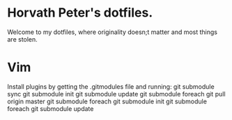 Horvath Peter's dotfiles.
=========================
Welcome to my dotfiles, where originality doesn;t matter and most things are stolen.

Vim
===
Install plugins by getting the .gitmodules file and running:
    git submodule sync
    git submodule init
    git submodule update
    git submodule foreach git pull origin master
    git submodule foreach git submodule init
    git submodule foreach git submodule update
